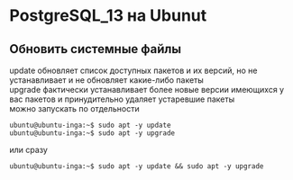 # PostgreSQL_13 на Ubunut
## Обновить системные файлы
update обновляет список доступных пакетов и их версий, но не устанавливает и не обновляет какие-либо пакеты  
upgrade фактически устанавливает более новые версии имеющихся у вас пакетов и принудительно удаляет устаревшие пакеты  
можно запускать по отдельности
```
ubuntu@ubuntu-inga:~$ sudo apt -y update
ubuntu@ubuntu-inga:~$ sudo apt -y upgrade
```
или сразу
```
ubuntu@ubuntu-inga:~$ sudo apt -y update && sudo apt -y upgrade
```
